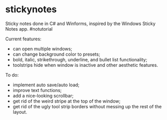 # stickynotes
Sticky notes done in C# and Winforms, inspired by the Windows Sticky Notes app. #notutorial

Current features:
* can open multiple windows;
* can change background color to presets;
* bold, italic, strikethrough, underline, and bullet list functionality;
* toolstrips hide when window is inactive and other aesthetic features.

To do:
* implement auto save/auto load;
* improve text functions;
* add a nice-looking scrollbar;
* get rid of the weird stripe at the top of the window;
* get rid of the ugly tool strip borders without messing up the rest of the layout.
